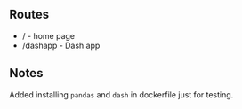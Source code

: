## Routes

- / - home page
- /dashapp - Dash app

## Notes

Added installing `pandas` and `dash` in dockerfile just for testing.
